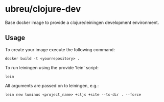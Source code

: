 ubreu/clojure-dev
===================
Base docker image to provide a clojure/leiningen development environment.

Usage
-----

To create your image execute the following command:

    docker build -t <yourrepository> .

To run leiningen using the provide 'lein' script:

    lein

All arguments are passed on to leiningen, e.g.:

    lein new luminus <project_name> +cljs +site --to-dir . --force


